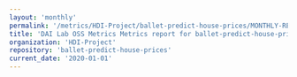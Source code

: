 ```yaml
---
layout: 'monthly'
permalink: '/metrics/HDI-Project/ballet-predict-house-prices/MONTHLY-REPORT-2020-01-01/'
title: 'DAI Lab OSS Metrics Metrics report for ballet-predict-house-prices | MONTHLY-REPORT-2020-01-01'
organization: 'HDI-Project'
repository: 'ballet-predict-house-prices'
current_date: '2020-01-01'
---
```

